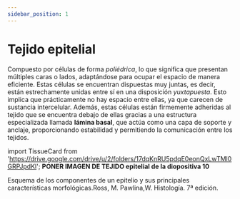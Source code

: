```yaml
---
sidebar_position: 1
---
```


# Tejido epitelial

Compuesto por células de forma *poliédrica*, lo que significa que presentan múltiples caras o lados, adaptándose para ocupar el espacio de manera eficiente. Estas células se encuentran dispuestas muy juntas, es decir, están estrechamente unidas entre sí en una disposición *yuxtapuesta*. Esto implica que prácticamente no hay espacio entre ellas, ya que carecen de sustancia intercelular. Además, estas células están firmemente adheridas al tejido que se encuentra debajo de ellas gracias a una estructura especializada llamada **lámina basal**, que actúa como una capa de soporte y anclaje, proporcionando estabilidad y permitiendo la comunicación entre los tejidos.

import TissueCard from 'https://drive.google.com/drive/u/2/folders/17dqKnRU5pdqE0eonQxLwTMl0GRPJpdKl';
**PONER IMAGEN DE TEJIDO epitelial de la diopositiva 10**

Esquema de los componentes de un epitelio y sus principales características morfológicas.Ross, M. Pawlina,W. Histología. 7ª edición. 

